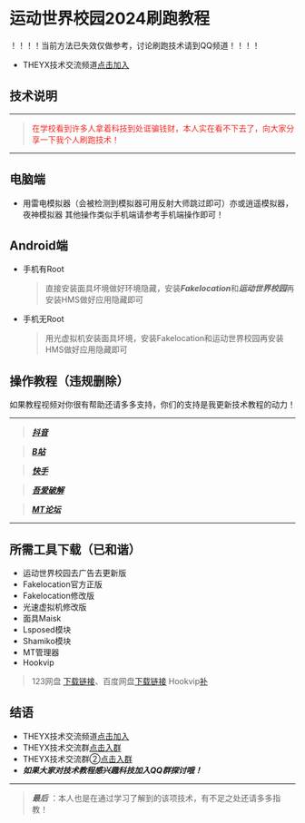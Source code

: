 # 运动世界校园2024刷跑教程
！！！！当前方法已失效仅做参考，讨论刷跑技术请到QQ频道！！！！
- THEYX技术交流频道[点击加入](https://qun.qq.com/qqweb/qunpro/share?_wv=3&_wwv=128&appChannel=share&biz=ka&businessType=5&from=246611&inviteCode=2lwABmhVcX9&mainSourceId=qr_code&subSourceId=pic3&jumpsource=shorturl#/out)
## 技术说明

---

> <font color="#ec2b24">在学校看到许多人拿着科技到处诓骗钱财，本人实在看不下去了，向大家分享一下我个人刷跑技术！</font>

---

## 电脑端

- 用雷电模拟器（会被检测到模拟器可用反射大师跳过即可）亦或逍遥模拟器，夜神模拟器
  其他操作类似手机端请参考手机端操作即可！

## Android端

- 手机有Root
  > 直接安装面具坏境做好环境隐藏，安装***Fakelocation***和***运动世界校园***再安装HMS做好应用隐藏即可
  >
- 手机无Root
  > 用光虚拟机安装面具坏境，安装Fakelocation和运动世界校园再安装HMS做好应用隐藏即可
  >

## 操作教程（违规删除）

如果教程视频对你很有帮助还请多多支持，你们的支持是我更新技术教程的动力！

---
> [***抖音***]()

> [***B站***](https://)

> [***快手***](https://)

> [***吾爱破解***](https://)

> [***MT论坛***](https://)

---
## 所需工具下载（已和谐）

- 运动世界校园去广告去更新版 
- Fakelocation官方正版
- Fakelocation修改版
- 光速虚拟机修改版
- 面具Maisk
- Lsposed模块
- Shamiko模块
- MT管理器
- Hookvip

> 123网盘 [下载链接](https://www.123pan.com/s/NbrUVv-kna6d.html)、百度网盘[下载链接](暂时没有) Hookvip[补](https://www.123pan.com/s/NbrUVv-ona6d.html)

## 结语

- THEYX技术交流频道[点击加入](https://qun.qq.com/qqweb/qunpro/share?_wv=3&_wwv=128&appChannel=share&biz=ka&businessType=5&from=246611&inviteCode=2lwABmhVcX9&mainSourceId=qr_code&subSourceId=pic3&jumpsource=shorturl#/out)
- THEYX技术交流群[点击入群](http://qm.qq.com/cgi-bin/qm/qr?_wv=1027&k=pYluVaItjyOrQKOlPVv8Sxcq6J4ym9-I&authKey=07%2FBIPfgvgHIYbm6kkNWv%2BoCDc04wXILh7mV5SiClYfw3lo%2BwjRnLjUF8uzryP1G&noverify=0&group_code=541233272)
- THEYX技术交流群②[点击入群](https://qm.qq.com/q/ekIK6bYlEc)
- ***如果大家对技术教程感兴趣科技加入QQ群探讨哦！***

---

> ***最后*** ：本人也是在通过学习了解到的该项技术，有不足之处还请多多指教！
